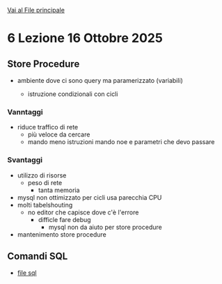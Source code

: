 [Vai al File principale](../../Readme.md)

# 6 Lezione 16 Ottobre 2025

## Store Procedure

- ambiente dove ci sono query ma paramerizzato (variabili)

  - istruzione condizionali con cicli

### Vanntaggi

- riduce traffico di rete
  - più veloce da cercare
  - mando meno istruzioni mando noe e parametri che devo passare

### Svantaggi

- utilizzo di risorse
  - peso di rete
    - tanta memoria
- mysql non ottimizzato per cicli usa parecchia CPU
- molti tabelshouting 
  - no editor che capisce dove c'è l'errore 
    - difficle fare debug 
      - mysql non da aiuto per store procedure
- mantenimento store procedure

## Comandi SQL

- [file sql](SQL/file.sql)
